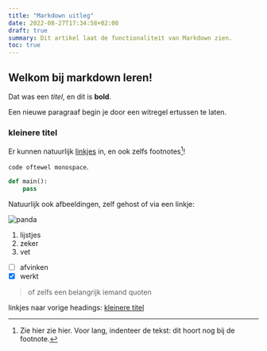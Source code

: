 ```yaml
---
title: "Markdown uitleg"
date: 2022-08-27T17:34:58+02:00
draft: true
summary: Dit artikel laat de functionaliteit van Markdown zien.
toc: true
---
```


## Welkom bij markdown leren!

Dat was een _titel_, en dit is **bold**.

Een nieuwe paragraaf begin je door een witregel ertussen te laten.


### kleinere titel

Er kunnen natuurlijk [linkjes](https://youtube.com/) in, en ook zelfs
footnotes[^voorbeeld]!

[^voorbeeld]: Zie hier zie hier. Voor lang, indenteer de tekst:
	dit hoort nog bij de footnote.

`code oftewel monospace`.

```python
def main():
	pass
```

Natuurlijk ook afbeeldingen, zelf gehost of via een linkje:

![panda](https://1.bp.blogspot.com/-oB0jT9b_YLA/Uomdr8VqiQI/AAAAAAAABOc/o9FwuavyR-w/s1600/Giant-Panda-angry.jpg)

1. lijstjes
2. zeker
3. vet

- [ ] afvinken
- [x] werkt

> of zelfs een belangrijk iemand quoten

linkjes naar vorige headings: [kleinere titel](#kleinere-titel)
